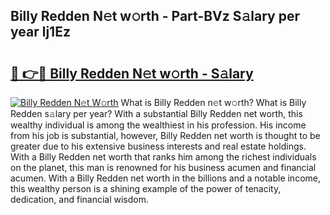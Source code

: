 ## Billy Redden N𝚎t w𝚘rth - Part-BVz S𝚊lary per year lj1Ez

# <h2><a href="http://gc4kpzm.nevu.top/?p=Billy+Redden">🔗 👉🔴 Billy Redden N𝚎t w𝚘rth - S𝚊lary</a></h2>

[![Billy Redden N𝚎t W𝚘rth](https://i.imgur.com/Oavwk0R.jpeg)](http://gc4kpzm.nevu.top/?p=Billy+Redden)
What is Billy Redden n𝚎t w𝚘rth? What is Billy Redden s𝚊lary per year?
With a substantial Billy Redden net worth, this wealthy individual is among the wealthiest in his profession. His income from his job is substantial, however, Billy Redden net worth is thought to be greater due to his extensive business interests and real estate holdings. With a Billy Redden net worth that ranks him among the richest individuals on the planet, this man is renowned for his business acumen and financial acumen. With a Billy Redden net worth in the billions and a notable income, this wealthy person is a shining example of the power of tenacity, dedication, and financial wisdom.
